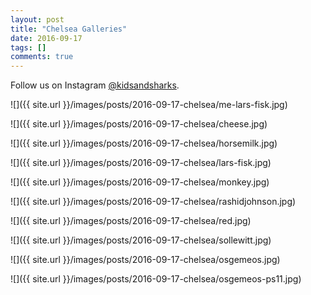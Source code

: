 ```yaml
---
layout: post
title: "Chelsea Galleries"
date: 2016-09-17
tags: []
comments: true
---
```

Follow us on Instagram [@kidsandsharks](https://www.instagram.com/kidsandsharks).

![]({{ site.url }}/images/posts/2016-09-17-chelsea/me-lars-fisk.jpg)

![]({{ site.url }}/images/posts/2016-09-17-chelsea/cheese.jpg)

![]({{ site.url }}/images/posts/2016-09-17-chelsea/horsemilk.jpg)

![]({{ site.url }}/images/posts/2016-09-17-chelsea/lars-fisk.jpg)

![]({{ site.url }}/images/posts/2016-09-17-chelsea/monkey.jpg)

![]({{ site.url }}/images/posts/2016-09-17-chelsea/rashidjohnson.jpg)

![]({{ site.url }}/images/posts/2016-09-17-chelsea/red.jpg)

![]({{ site.url }}/images/posts/2016-09-17-chelsea/sollewitt.jpg)

![]({{ site.url }}/images/posts/2016-09-17-chelsea/osgemeos.jpg)

![]({{ site.url }}/images/posts/2016-09-17-chelsea/osgemeos-ps11.jpg)
